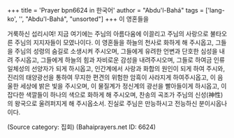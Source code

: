 +++
title = 'Prayer bpn6624 in 한국어'
author = "Abdu'l-Bahá"
tags = ['lang-ko', '', "Abdu'l-Bahá", "unsorted"]
+++
이 영혼들을

거룩하신 섭리시여! 지금 여기에는 주님의 아름다움에 이끌리고 주님의 사랑으로 불타오른 주님의 지지자들이 모였나이다. 이 영혼들을 하늘의 천사로 화하게 해 주시옵고, 그들을 주님의 성령의 숨길로 소생시켜 주시오며, 그들에게 유려한 언변과 단호한 심성을 내려 주시옵고, 그들에게 하늘의 힘과 자비로운 감성을 내려주시오며, 그들로 하여금 인류 일체성의 선양자가 되게 하시옵고, 인간계에서 사랑과 화합의 원인이 되게 하여 주시와, 진리의 태양광선을 통하여 무지한 편견의 위험한 암흑이 사라지게 하여주시옵고, 이 음울한 세상에 밝은 빛을 주시오며, 이 물질계가 정신계의 광선을 빨아들이게 하시옵고, 이 잡다한 색깔들이 하나의 색으로 화하게 해 주시오며, 찬송의 곡조가 주님의 신성(神性)의 왕국으로 울려퍼지게 해 주시옵소서.
진실로 주님은 만능하시고 전능하신 분이시옵나이다.

(Source category: 집회)
(Bahaiprayers.net ID: 6624)
